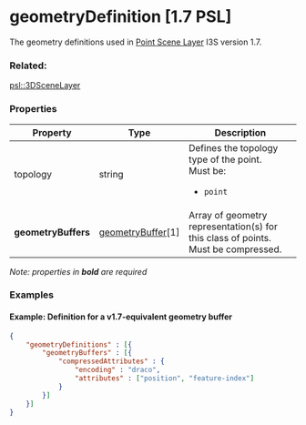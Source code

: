 # geometryDefinition [1.7 PSL]

The geometry definitions used in [Point Scene Layer]() I3S version 1.7.

### Related:

[psl::3DSceneLayer](3DSceneLayer.psl.md)
### Properties

| Property | Type | Description |
| --- | --- | --- |
| topology | string | Defines the topology type of the point.<div>Must be:<ul><li>`point`</li></ul></div> |
| **geometryBuffers** | [geometryBuffer](geometryBuffer.psl.md)[1] | Array of geometry representation(s) for this class of points.  Must be compressed. |

*Note: properties in **bold** are required*

### Examples 

#### Example: Definition for a v1.7-equivalent geometry buffer 

```json
{
    "geometryDefinitions" : [{
        "geometryBuffers" : [{
            "compressedAttributes" : {
                "encoding" : "draco",
                "attributes" : ["position", "feature-index"]
            }
        }]
    }]
}
```


